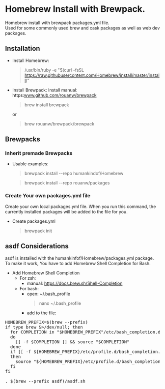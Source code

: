 # Homebrew Install with Brewpack.
Homebrew install with brewpack packages.yml file.<br />
Used for some commonly used brew and cask packages as well as web dev packages.

## Installation

* Install Homebrew:
  >/usr/bin/ruby -e "$(curl -fsSL https://raw.githubusercontent.com/Homebrew/install/master/install)"
  

* Install Brewpack:
  Install manual: https:www.github.com/rouanw/brewpack
  > brew install brewpack
  
  or

  > brew rouanw/brewpack/brewpack

## Brewpacks
### Inherit premade Brewpacks

* Usable examples:
  > brewpack install --repo humankindof/Homebrew
  
  > brewpack install --repo rouanw/packages

### Create Your own packages.yml file
Create your own local packages.yml file. When you run this command, the currently installed packages will be added to the file for you.

  * Create packages.yml
    > brewpack init

## asdf Considerations
asdf is installed with the humankinfof/Homebrew/packages.yml package. To make it work, You have to add Homebrew Shell Completion for Bash.

* Add Homebrew Shell Completion
  * For zsh:
    * manual: https://docs.brew.sh/Shell-Completion
  * For bash:
    * open: ~/.bash_profile
      > nano ~/.bash_profile
    * add to the file:
<pre>
HOMEBREW_PREFIX=$(brew --prefix)
if type brew &>/dev/null; then
  for COMPLETION in "$HOMEBREW_PREFIX"/etc/bash_completion.d/*
  do
    [[ -f $COMPLETION ]] && source "$COMPLETION"
  done
  if [[ -f ${HOMEBREW_PREFIX}/etc/profile.d/bash_completion.sh ]];
  then
    source "${HOMEBREW_PREFIX}/etc/profile.d/bash_completion.sh"
  fi
fi

. $(brew --prefix asdf)/asdf.sh
</pre>
